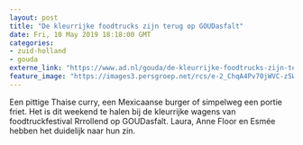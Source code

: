 ```yaml
---
layout: post
title: "De kleurrijke foodtrucks zijn terug op GOUDasfalt"
date: Fri, 10 May 2019 18:18:00 GMT
categories: 
- zuid-holland 
- gouda 
externe_link: "https://www.ad.nl/gouda/de-kleurrijke-foodtrucks-zijn-terug-op-goudasfalt~aa515809/"
feature_image: "https://images3.persgroep.net/rcs/e-2_ChqA4Pv70jWVC-z5WjlKLyE/diocontent/147874455/_fitwidth/400/?appId=21791a8992982cd8da851550a453bd7f&quality=0.7"
---
```


Een pittige Thaise curry, een Mexicaanse burger of simpelweg een portie friet. Het is dit weekend te halen bij de kleurrijke wagens van foodtruckfestival Rrrollend op GOUDasfalt. Laura, Anne Floor en Esmée hebben het duidelijk naar hun zin.
